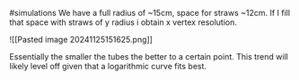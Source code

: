 #simulations
We have a full radius of ~15cm, space for straws ~12cm. If I fill that space with straws of y radius i obtain x vertex resolution. 

![[Pasted image 20241125151625.png]]

Essentially the smaller the tubes the better to a certain point. This trend will likely level off given that a logarithmic curve fits best.

